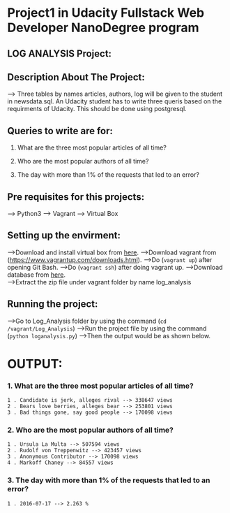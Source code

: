 # Project1 in Udacity Fullstack Web Developer NanoDegree program

## LOG ANALYSIS Project:

## Description About The Project:
 --> Three tables by names articles, authors, log will be given to the student in newsdata.sql. An Udacity student has to write three queris based on the requirments of Udacity. This should be done using postgresql.

## Queries to write are for:

1. What are the three most popular articles of all time?

2. Who are the most popular authors of all time?

3. The day with more than 1% of the requests that led to an error?


## Pre requisites for this projects:
 --> Python3
 --> Vagrant
 --> Virtual Box

## Setting up the envirment:
 -->Download and install virtual box from [here](https://www.virtualbox.org).
 -->Download vagrant from (https://www.vagrantup.com/downloads.html).
 -->Do (`vagrant up`) after opening Git Bash.
 -->Do (`vagrant ssh`) after doing vagrant up.
 -->Download database from [here](https://d17h27t6h515a5.cloudfront.net/topher/2016/August/57b5f748_newsdata/newsdata.zip).                        
 -->Extract the zip file under vagrant folder by name log_analysis

## Running the project:
 -->Go to Log_Analysis folder by using the command (`cd /vagrant/Log_Analysis`)
 -->Run the project file by using the command (`python loganalysis.py`)
 -->Then the output would be as shown below.


# OUTPUT:

### 1. What are the three most popular articles of all time?
    1 . Candidate is jerk, alleges rival --> 338647 views
    2 . Bears love berries, alleges bear --> 253801 views
    3 . Bad things gone, say good people --> 170098 views

### 2. Who are the most popular authors of all time?
    1 . Ursula La Multa --> 507594 views
    2 . Rudolf von Treppenwitz --> 423457 views
    3 . Anonymous Contributor --> 170098 views
    4 . Markoff Chaney --> 84557 views

### 3. The day with more than 1% of the requests that led to an error?
    1 . 2016-07-17 --> 2.263 %

